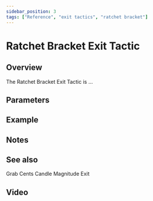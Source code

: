 ```yaml
---
sidebar_position: 3
tags: ["Reference", "exit tactics", "ratchet bracket"]
---
```

# Ratchet Bracket Exit Tactic

## Overview

The Ratchet Bracket Exit Tactic is ...

## Parameters

## Example

## Notes

## See also
Grab Cents
Candle Magnitude Exit

## Video



